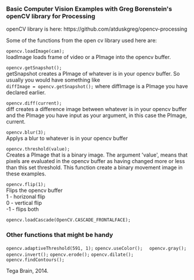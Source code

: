<h3>Basic Computer Vision Examples with Greg Borenstein's openCV library for Processing</h3>  
openCV library is here: https://github.com/atduskgreg/opencv-processing  

Some of the functions from the open cv library used here are:  

<code>opencv.loadImage(cam); </code>  
loadImage loads frame of video or a PImage into the opencv buffer.
  
<code>opencv.getSnapshot();</code>   
getSnapshot creates a PImage of whatever is in your opencv buffer. So usually you would have something like  
<code>diffImage = opencv.getSnapshot();</code> where diffImage is a PImage you have declared earlier.
  
<code>opencv.diff(current); </code>   
diff creates a difference image between whatever is in your opencv buffer and the PImage you have input as your argument, in this case the PImage, current.  

<code>opencv.blur(3);</code>  
Applys a blur to whatever is in your opencv buffer

<code>opencv.threshold(value); </code>  
Creates a PImage that is a binary image. The argument 'value', means that pixels are evaluated in the opencv buffer as having changed more or less than this set threshold. This function create a binary movement image in these examples.

<code>opencv.flip(1);</code>   
Flips the opencv buffer   
1 - horizonal flip  
0 - vertical flip  
-1 - flips both  
  
<code>opencv.loadCascade(OpenCV.CASCADE_FRONTALFACE); </code>   
  
<h3>Other functions that might be handy</h3>  
<code>opencv.adaptiveThreshold(591, 1);</code>   
<code>opencv.useColor();  </code>   
<code>opencv.gray();</code>   
<code>opencv.invert();</code>   
<code>opencv.erode();</code>   
<code>opencv.dilate();</code>   
<code>opencv.findContours();</code>   







Tega Brain, 2014.
